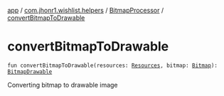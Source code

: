 [app](../../index.md) / [com.jhonr1.wishlist.helpers](../index.md) / [BitmapProcessor](index.md) / [convertBitmapToDrawable](./convert-bitmap-to-drawable.md)

# convertBitmapToDrawable

`fun convertBitmapToDrawable(resources: `[`Resources`](https://developer.android.com/reference/android/content/res/Resources.html)`, bitmap: `[`Bitmap`](https://developer.android.com/reference/android/graphics/Bitmap.html)`): `[`BitmapDrawable`](https://developer.android.com/reference/android/graphics/drawable/BitmapDrawable.html)

Converting bitmap to drawable image

